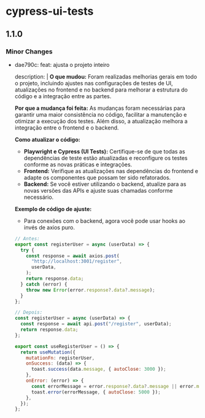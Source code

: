 # cypress-ui-tests

## 1.1.0

### Minor Changes

- dae790c: feat: ajusta o projeto inteiro

  description: |
  **O que mudou:**
  Foram realizadas melhorias gerais em todo o projeto, incluindo ajustes nas configurações de testes de UI, atualizações no frontend e no backend para melhorar a estrutura do código e a integração entre as partes.

  **Por que a mudança foi feita:**
  As mudanças foram necessárias para garantir uma maior consistência no código, facilitar a manutenção e otimizar a execução dos testes. Além disso, a atualização melhora a integração entre o frontend e o backend.

  **Como atualizar o código:**

  - **Playwright e Cypress (UI Tests):** Certifique-se de que todas as dependências de teste estão atualizadas e reconfigure os testes conforme as novas práticas e integrações.
  - **Frontend:** Verifique as atualizações nas dependências do frontend e adapte os componentes que possam ter sido refatorados.
  - **Backend:** Se você estiver utilizando o backend, atualize para as novas versões das APIs e ajuste suas chamadas conforme necessário.

  **Exemplo de código de ajuste:**

  - Para conexões com o backend, agora você pode usar hooks ao invés de axios puro.

  ```js
  // Antes:
  export const registerUser = async (userData) => {
    try {
      const response = await axios.post(
        "http://localhost:3001/register",
        userData,
      );
      return response.data;
    } catch (error) {
      throw new Error(error.response?.data?.message);
    }
  };

  // Depois:
  const registerUser = async (userData) => {
    const response = await api.post("/register", userData);
    return response.data;
  };

  export const useRegisterUser = () => {
    return useMutation({
      mutationFn: registerUser,
      onSuccess: (data) => {
        toast.success(data.message, { autoClose: 3000 });
      },
      onError: (error) => {
        const errorMessage = error.response?.data?.message || error.message;
        toast.error(errorMessage, { autoClose: 5000 });
      },
    });
  };
  ```

